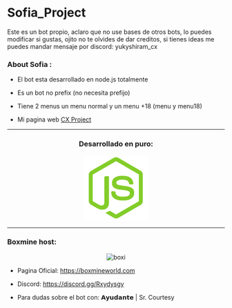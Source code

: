 # Sofia_Project
Este es un bot propio, aclaro que no use bases de otros bots, lo puedes modificar si gustas, ojito no te olvides de dar creditos, si tienes ideas me puedes mandar mensaje por discord: yukyshiram_cx

### About Sofia :

- El bot esta desarrollado en node.js totalmente

- Es un bot no prefix (no necesita prefijo)

- Tiene 2 menus un menu normal y un menu +18 (menu y menu18)

- Mi pagina web [CX Project](https://jesscx.boxmineworld.com/)

---

<div align="center">
    <h3>Desarrollado en puro:</h3>
    <img src="https://raw.githubusercontent.com/devicons/devicon/1119b9f84c0290e0f0b38982099a2bd027a48bf1/icons/nodejs/nodejs-original.svg" title="Node.JS" alt="Node" width="150" height="150"/>
</div>

---

### Boxmine host:

<div align="center">
    <img src="https://github.com/Yukyshiram/recursos_CDA/blob/main/boxmine.png" title="Boxmine" alt="boxi" width="250" height="250"/>
</div>

- Pagina Oficial: https://boxmineworld.com

- Discord: https://discord.gg/Rxydysgy
  
- Para dudas sobre el bot con: 𝗔𝘆𝘂𝗱𝗮𝗻𝘁𝗲 | Sr. Courtesy
